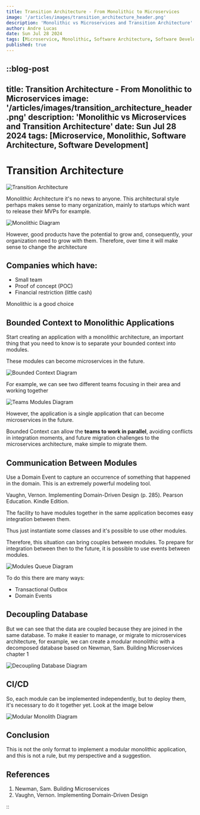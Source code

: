 ```yaml
---
title: Transition Architecture - From Monolithic to Microservices
image: '/articles/images/transition_architecture_header.png'
description: 'Monolithic vs Microservices and Transition Architecture'
author: Andre Lucas
date: Sun Jul 28 2024
tags: [Microservice, Monolithic, Software Architecture, Software Development]
published: true
---
```


::blog-post
---
title: Transition Architecture - From Monolithic to Microservices
image: '/articles/images/transition_architecture_header.png'
description: 'Monolithic vs Microservices and Transition Architecture'
date: Sun Jul 28 2024
tags: [Microservice, Monolithic, Software Architecture, Software Development]
---
# Transition Architecture

![Transition Architecture](/articles/images/transition_architecture_header.png)

Monolithic Architecture it's no news to anyone. This architectural style perhaps makes sense to many organization, mainly to startups which want to release their MVPs for example.

![Monolithic Diagram](/articles/images/monolithic_diagram.png)

However, good products have the potential to grow and, consequently, your organization need to grow with them. Therefore, over time it will make sense to change the architecture

## Companies which have:

- Small team
- Proof of concept (POC)
- Financial restriction (little cash)

Monolithic is a good choice

## Bounded Context to Monolithic Applications

Start creating an application with a monolithic architecture, an important thing that you need to know is to separate your bounded context into modules.

These modules can become microservices in the future.

![Bounded Context Diagram](/articles/images/bounded_context_diagram.png)

For example, we can see two different teams focusing in their area and working together

![Teams Modules Diagram](/articles/images/teams_modules_diagram.jpeg)

However, the application is a single application that can become microservices in the future.

Bounded Context can allow the **teams to work in parallel**, avoiding conflicts in integration moments, and future migration challenges to the microservices architecture, make simple to migrate them.

## Communication Between Modules

Use a Domain Event to capture an occurrence of something that happened in the domain. This is an extremely powerful modeling tool.

Vaughn, Vernon. Implementing Domain-Driven Design (p. 285). Pearson Education. Kindle Edition.

The facility to have modules together in the same application becomes easy integration between them.

Thus just instantiate some classes and it's possible to use other modules.

Therefore, this situation can bring couples between modules. To prepare for integration between then to the future, it is possible to use events between modules.

![Modules Queue Diagram](/articles/images/modules_queue_diagram.jpeg)

To do this there are many ways:

- Transactional Outbox
- Domain Events

## Decoupling Database

But we can see that the data are coupled because they are joined in the same database. To make it easier to manage, or migrate to microservices architecture, for example, we can create a modular monolithic with a decomposed database based on Newman, Sam. Building Microservices chapter 1

![Decoupling Database Diagram](/articles/images/decoupling_database_diagram.png)

## CI/CD

So, each module can be implemented independently, but to deploy them, it's necessary to do it together yet. Look at the image below

![Modular Monolith Diagram](/articles/images/modular_monolith_diagram.png)

## Conclusion

This is not the only format to implement a modular monolithic application, and this is not a rule, but my perspective and a suggestion.

## References

1. Newman, Sam. Building Microservices
2. Vaughn, Vernon. Implementing Domain-Driven Design

::